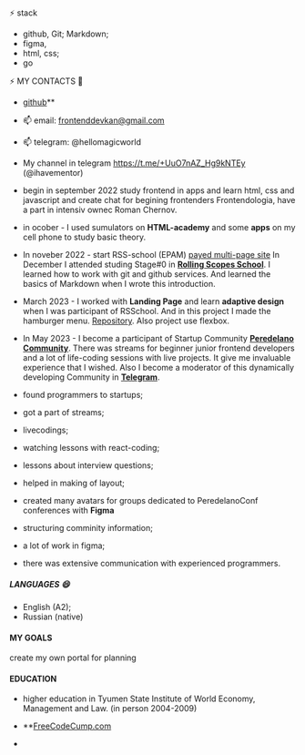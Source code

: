 ⚡ stack
- github, Git; Markdown;
- figma,
- html, css;
- go 

⚡ MY CONTACTS 💬
- [github](https://github.com/hellomagicworld)**
- 📫 email: frontenddevkan@gmail.com 
- 📫 telegram: @hellomagicworld
- My channel in telegram https://t.me/+UuO7nAZ_Hg9kNTEy (@ihavementor) 

- begin in september 2022 study frontend in apps and learn html, css and javascript and create chat for begining frontenders Frontendologia, have a part in intensiv ownec Roman Chernov. 
- in ocober  - I used sumulators on **HTML-academy** and some **apps** on my cell phone to study basic theory.
- In noveber 2022 - start RSS-school (EPAM) [payed multi-page site](https://doctorhomeopath.ru) In December I attended studing Stage#0 in **[Rolling Scopes School](https://rollingscopes.com/)**. I learned how to work with git and github services. And learned the basics of Markdown when I wrote this introduction.
- March 2023 - I worked with **Landing Page** and learn **adaptive design** when I was participant of RSSchool. And in this project I made the hamburger menu. [Repository](https://github.com/frontenddevkan/Landing). Also project use flexbox.
- In May 2023 - I become a participant of Startup Community **[Peredelano Community](https://t.me/+SFNoVxR6Nk85ZDYy)**. There was streams for beginner junior frontend developers and a lot of life-coding sessions with live projects. It give me invaluable experience that I wished.
Also I become a moderator of this dynamically developing Community in **[Telegram](https://t.me/+SFNoVxR6Nk85ZDYy)**.


- found programmers to startups;
- got a part of streams;
- livecodings;
- watching lessons with react-coding;
- lessons about interview questions;
- helped in making of layout;
- created many avatars for groups dedicated to PeredelanoConf conferences with **Figma**
- structuring comminity information;
- a lot of work in figma;
- there was extensive communication with experienced programmers.


##### LANGUAGES 😄
- English (A2);
- Russian (native)

#### MY GOALS

create my own portal for planning 

#### EDUCATION
- higher education in Tyumen State Institute of World Economy, Management and Law. (in person 2004-2009)

- **[FreeCodeCump.com](freeCodeCump.com)
- 
